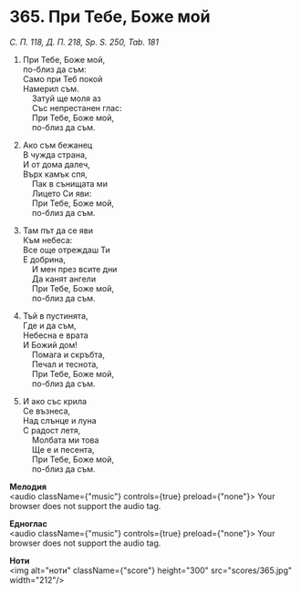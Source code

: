 # 365. При Тебе, Боже мой  

*С. П. 118, Д. П. 218, Sp. S. 250, Tab. 181*  

1. При Тебе, Боже мой,  
по-близ да съм:  
Само при Теб покой  
Намерил съм.  
    Затуй ще моля аз  
    Със непрестанен глас:  
    При Тебе, Боже мой,  
    по-близ да съм.  

2. Ако съм бежанец  
В чужда страна,  
И от дома далеч,  
Върх камък спя,  
    Пак в сънищата ми  
    Лицето Си яви:  
    При Тебе, Боже мой,  
    по-близ да съм.  

3. Там път да се яви  
Към небеса:  
Все още отреждаш Ти  
Е добрина,  
    И мен през всите дни  
    Да канят ангели  
    При Тебе, Боже мой,  
    по-близ да съм.  

4. Тъй в пустинята,  
Где и да съм,  
Небесна е врата  
И Божий дом!  
    Помага и скръбта,  
    Печал и теснота,  
    При Тебе, Боже мой,  
    по-близ да съм.  

5. И ако със крила  
Се възнеса,  
Над слънце и луна  
С радост летя,  
    Молбата ми това  
    Ще е и песента,  
    При Тебе, Боже мой,  
    по-близ да съм.  

__Мелодия__  
<audio className={"music"} controls={true} preload={"none"}><source src="mp3/365.mp3" type="audio/mpeg"/>
Your browser does not support the audio tag.
</audio>  

__Едноглас__  
<audio className={"music"} controls={true} preload={"none"}><source src="transp/365.mp3" type="audio/mpeg"/>
Your browser does not support the audio tag.
</audio>  

__Ноти__  
<img alt="ноти" className={"score"} height="300" src="scores/365.jpg" width="212"/>
